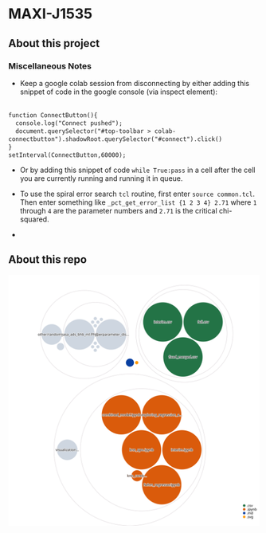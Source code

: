 # MAXI-J1535
## About this project

### Miscellaneous Notes
* Keep a google colab session from disconnecting by either adding this snippet of code in the google console (via inspect element): 

<pre><code> 
function ConnectButton(){
  console.log("Connect pushed"); 
  document.querySelector("#top-toolbar > colab-connectbutton").shadowRoot.querySelector("#connect").click() 
}
setInterval(ConnectButton,60000);
</code></pre> 

* Or by adding this snippet of code ```while True:pass``` in a cell after the cell you are currently running and running it in queue. 

* To use the spiral error search ```tcl``` routine, first enter ```source common.tcl```. Then enter something like ```_pct_get_error_list {1 2 3 4} 2.71``` where `1` through `4` are the parameter numbers and `2.71` is the critical chi-squared. 

* 

## About this repo
![Visualization of this repo](./diagram.svg)

